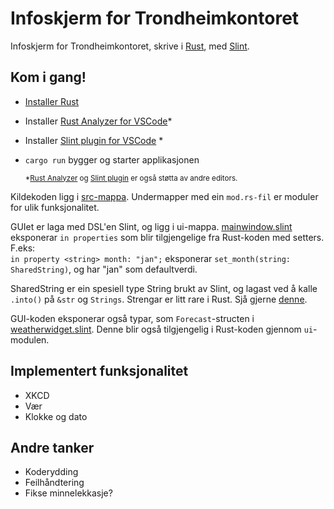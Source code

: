 # Infoskjerm for Trondheimkontoret

Infoskjerm for Trondheimkontoret, skrive i [Rust](https://www.rust-lang.org/), med [Slint](https://slint.dev/).

## Kom i gang!
* [Installer Rust](https://www.rust-lang.org/tools/install)
* Installer [Rust Analyzer for VSCode](https://code.visualstudio.com/docs/languages/rust)*
* Installer [Slint plugin for VSCode](https://marketplace.visualstudio.com/items?itemName=Slint.slint) *
* `cargo run` bygger og starter applikasjonen

    <sub>*[Rust Analyzer](https://rust-analyzer.github.io/manual.html) og [Slint plugin](https://slint.dev/get-started#integrate-with-ides) er også støtta av andre editors.</sub>

Kildekoden ligg i [src-mappa](./src). Undermapper med ein `mod.rs-fil` er moduler for ulik funksjonalitet.


GUIet er laga med DSL'en Slint, og ligg i ui-mappa. [mainwindow.slint](./ui/mainwindow.slint) eksponerar `in properties` som blir tilgjengelige fra Rust-koden med setters.   F.eks:  
`in property <string> month: "jan";` eksponerar `set_month(string: SharedString)`, og har "jan" som defaultverdi.

SharedString er ein spesiell type String brukt av Slint, og lagast ved å kalle `.into()` på `&str` og `Strings`. Strengar er litt rare i Rust. Sjå gjerne [denne](https://doc.rust-lang.org/rust-by-example/std/str.html).

GUI-koden eksponerar også typar, som `Forecast`-structen i [weatherwidget.slint](./ui/weatherwidget.slint). Denne blir også tilgjengelig i Rust-koden gjennom `ui`-modulen.



## Implementert funksjonalitet
* XKCD
* Vær
* Klokke og dato

## Andre tanker
* Koderydding
* Feilhåndtering
* Fikse minnelekkasje?
